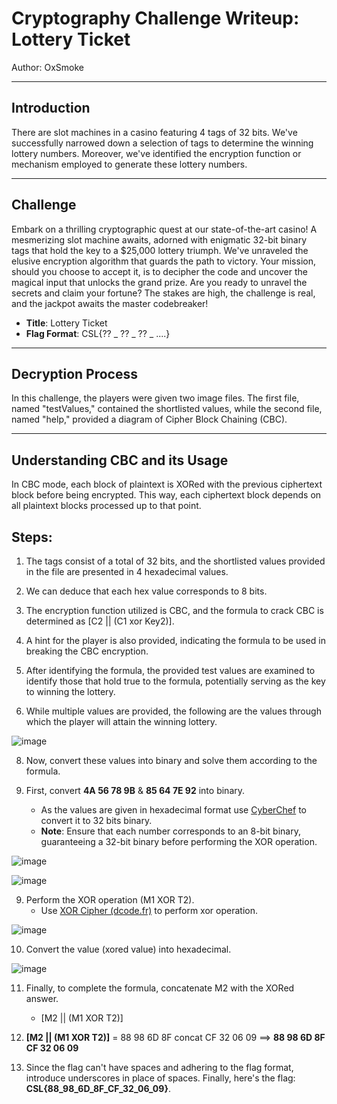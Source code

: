 # Cryptography Challenge Writeup: Lottery Ticket

Author: OxSmoke

---

## Introduction

There are slot machines in a casino featuring 4 tags of 32 bits. We've successfully narrowed down a selection of tags to determine the winning lottery numbers. Moreover, we've identified the encryption function or mechanism employed to generate these lottery numbers.

---

## Challenge 

Embark on a thrilling cryptographic quest at our state-of-the-art casino! A mesmerizing slot machine awaits, adorned with enigmatic 32-bit binary tags that hold the key to a $25,000 lottery triumph. We've unraveled the elusive encryption algorithm that guards the path to victory. Your mission, should you choose to accept it, is to decipher the code and uncover the magical input that unlocks the grand prize. Are you ready to unravel the secrets and claim your fortune? The stakes are high, the challenge is real, and the jackpot awaits the master codebreaker!
- **Title**: Lottery Ticket
- **Flag Format**: CSL{?? _ ?? _ ?? _ ....}

---

## Decryption Process

In this challenge, the players were given two image files. The first file, named "testValues," contained the shortlisted values, while the second file, named "help," provided a diagram of Cipher Block Chaining (CBC).

---

## Understanding CBC and its Usage

In CBC mode, each block of plaintext is XORed with the previous ciphertext block before being encrypted. This way, each ciphertext block depends on all plaintext blocks processed up to that point.

## Steps: 

1.	The tags consist of a total of 32 bits, and the shortlisted values provided in the file are presented in 4 hexadecimal values.
   
3.	We can deduce that each hex value corresponds to 8 bits.
   
4.	The encryption function utilized is CBC, and the formula to crack CBC is determined as [C2 || (C1 xor Key2)].
   
5.	A hint for the player is also provided, indicating the formula to be used in breaking the CBC encryption.
   
6.	After identifying the formula, the provided test values are examined to identify those that hold true to the formula, potentially serving as the key to winning the lottery.

7.	While multiple values are provided, the following are the values through which the player will attain the winning lottery.

![image](https://github.com/TrojanNinja/Nascon-24-CTF/assets/122688432/c4bb8e85-6f75-4cb7-b138-08c03b86e824)

8.	Now, convert these values into binary and solve them according to the formula.
   
9.	First, convert **4A 56 78 9B** & **85 64 7E 92** into binary.
      - As the values are given in hexadecimal format use [CyberChef](https://gchq.github.io/CyberChef/) to convert it to 32 bits binary.
      - **Note**: Ensure that each number corresponds to an 8-bit binary, guaranteeing a 32-bit binary before performing the XOR operation.

![image](https://github.com/TrojanNinja/Nascon-24-CTF/assets/122688432/ede6b94d-d8a6-4c8a-9219-b3ba5fa937f3)

![image](https://github.com/TrojanNinja/Nascon-24-CTF/assets/122688432/e613fe31-6a04-4554-aa8b-4a6816aea975)

9.	Perform the XOR operation (M1 XOR T2). 
      -	Use [XOR Cipher (dcode.fr)]( https://www.dcode.fr/xor-cipher) to perform xor operation.

![image](https://github.com/TrojanNinja/Nascon-24-CTF/assets/122688432/9ca37fab-89b0-4936-a1ac-1674eda7e876)

10.	Convert the value (xored value) into hexadecimal.

![image](https://github.com/TrojanNinja/Nascon-24-CTF/assets/122688432/ed475493-52b2-40a5-978e-5df4a2dcfe98)

11.	Finally, to complete the formula, concatenate M2 with the XORed answer.
      - [M2 || (M1 XOR T2)]

13.	**[M2 || (M1 XOR T2)]** = 88 98 6D 8F concat CF 32 06 09 ==> **88 98 6D 8F CF 32 06 09**
    
15.	Since the flag can't have spaces and adhering to the flag format, introduce underscores in place of spaces.
    Finally, here's the flag: **CSL{88_98_6D_8F_CF_32_06_09}**.



